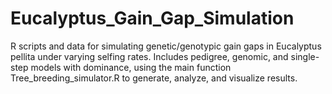 # Eucalyptus_Gain_Gap_Simulation
R scripts and data for simulating genetic/genotypic gain gaps in Eucalyptus pellita under varying selfing rates. Includes pedigree, genomic, and single-step models with dominance, using the main function Tree_breeding_simulator.R to generate, analyze, and visualize results.

